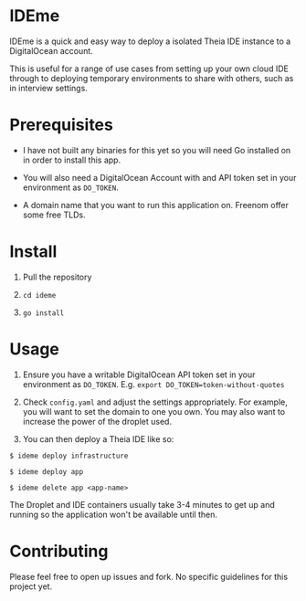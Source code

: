 # IDEme

IDEme is a quick and easy way to deploy a isolated Theia IDE instance to a
DigitalOcean account.

This is useful for a range of use cases from setting up your own cloud IDE
through to deploying temporary environments to share with others, such as in
interview settings.

# Prerequisites

- I have not built any binaries for this yet so you will need Go installed on
  in order to install this app.

- You will also need a DigitalOcean Account with and API token set in your
  environment as `DO_TOKEN`.

- A domain name that you want to run this application on. Freenom offer some
  free TLDs.

# Install

1. Pull the repository

2. `cd ideme`

3. `go install`

# Usage

1. Ensure you have a writable DigitalOcean API token set in your environment as
   `DO_TOKEN`. E.g. `export DO_TOKEN=token-without-quotes`

2. Check `config.yaml` and adjust the settings appropriately. For example, you
   will want to set the domain to one you own. You may also want to increase
   the power of the droplet used.

3. You can then deploy a Theia IDE like so:

```shell
$ ideme deploy infrastructure

$ ideme deploy app

$ ideme delete app <app-name>
```

The Droplet and IDE containers usually take 3-4 minutes to get up and running
so the application won't be available until then.

# Contributing

Please feel free to open up issues and fork. No specific guidelines for this
project yet.
